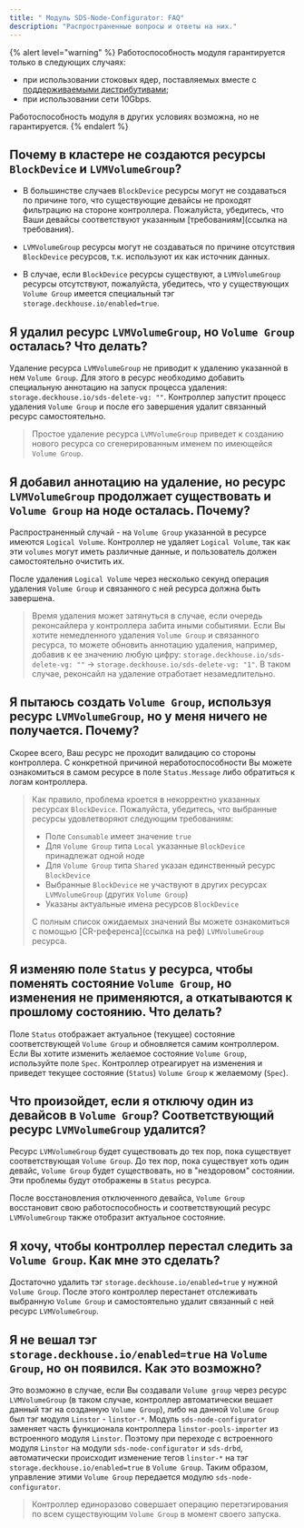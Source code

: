 ```yaml
---
title: " Модуль SDS-Node-Configurator: FAQ"
description: "Распространенные вопросы и ответы на них."
---
```

{% alert level="warning" %}
Работоспособность модуля гарантируется только в следующих случаях:
- при использовании стоковых ядер, поставляемых вместе с [поддерживаемыми дистрибутивами](../../supported_versions.html#linux);
- при использовании сети 10Gbps.

Работоспособность модуля в других условиях возможна, но не гарантируется.
{% endalert %}

## Почему в кластере не создаются ресурсы `BlockDevice` и `LVMVolumeGroup`? 
* В большинстве случаев `BlockDevice` ресурсы могут не создаваться по причине того, что существующие девайсы не проходят фильтрацию на стороне контроллера. Пожалуйста, убедитесь, что Ваши девайсы соответствуют указанным [требованиям](ссылка на требования).

* `LVMVolumeGroup` ресурсы могут не создаваться по причине отсутствия `BlockDevice` ресурсов, т.к. используют их как 
источник данных. 

* В случае, если `BlockDevice` ресурсы существуют, а `LVMVolumeGroup` ресурсы отсутствуют, пожалуйста, убедитесь, что у 
существующих `Volume Group` имеется специальный тэг `storage.deckhouse.io/enabled=true`.

## Я удалил ресурс `LVMVolumeGroup`, но `Volume Group` осталась? Что делать? 
Удаление ресурса `LVMVolumeGroup` не приводит к удалению указанной в нем `Volume Group`. Для этого в ресурс необходимо
добавить специальную аннотацию на запуск процесса удаления: `storage.deckhouse.io/sds-delete-vg: ""`. Контроллер запустит
процесс удаления `Volume Group` и после его завершения удалит связанный ресурс самостоятельно. 

> Простое удаление ресурса `LVMVolumeGroup` приведет к созданию нового ресурса со сгенерированным именем по имеющейся `Volume Group`.

## Я добавил аннотацию на удаление, но ресурс `LVMVolumeGroup` продолжает существовать и `Volume Group` на ноде осталась. Почему? 
Распространенный случай - на `Volume Group` указанной в ресурсе имеются `Logical Volume`. Контроллер не удаляет `Logical Volume`,
так как эти `volumes` могут иметь различные данные, и пользователь должен самостоятельно очистить их. 

После удаления `Logical Volume` через несколько секунд операция удаления `Volume Group` и связанного с ней ресурса должна быть завершена.

> Время удаления может затянуться в случае, если очередь реконсайлера у контроллера забита иными событиями. Если Вы хотите немедленного удаления `Volume Group` и связанного ресурса, то можете обновить аннотацию удаления, например, добавив к ее значению любую цифру: `storage.deckhouse.io/sds-delete-vg: ""` -> `storage.deckhouse.io/sds-delete-vg: "1"`.
> В таком случае, реконсайл на удаление отработает незамедлительно.

## Я пытаюсь создать `Volume Group`, используя ресурс `LVMVolumeGroup`, но у меня ничего не получается. Почему? 
Скорее всего, Ваш ресурс не проходит валидацию со стороны контроллера. 
С конкретной причиной неработоспособности Вы можете ознакомиться в самом ресурсе в поле `Status.Message` либо обратиться
к логам контроллера.

> Как правило, проблема кроется в некорректно указанных ресурсах `BlockDevice`. Пожалуйста, убедитесь, что выбранные
> ресурсы удовлетворяют следующим требованиям:
> - Поле `Consumable` имеет значение `true`
> - Для `Volume Group` типа `Local` указанные `BlockDevice` принадлежат одной ноде
> - Для `Volume Group` типа `Shared` указан единственный ресурс `BlockDevice`
> - Выбранные `BlockDevice` не участвуют в других ресурсах `LVMVolumeGroup` (других `Volume Group`)
> - Указаны актуальные имена ресурсов `BlockDevice`
> 
> С полным список ожидаемых значений Вы можете ознакомиться с помощью [CR-референса](ссылка на реф) `LVMVolumeGroup` ресурса.

## Я изменяю поле `Status` у ресурса, чтобы поменять состояние `Volume Group`, но изменения не применяются, а откатываются к прошлому состоянию. Что делать?
Поле `Status` отображает актуальное (текущее) состояние соответствующей `Volume Group` и обновляется самим контроллером. 
Если Вы хотите изменить желаемое состояние `Volume Group`, используйте поле `Spec`. Контроллер отреагирует на изменения и приведет текущее состояние (`Status`) `Volume Group` к желаемому (`Spec`).

## Что произойдет, если я отключу один из девайсов в `Volume Group`? Соответствующий ресурс `LVMVolumeGroup` удалится? 
Ресурс `LVMVolumeGroup` будет существовать до тех пор, пока существует соответствующая `Volume Group`. До тех пор, пока 
существует хоть один девайс, `Volume Group` будет существовать, но в "нездоровом" состоянии. 
Эти проблемы будут отображены в `Status` ресурса.

После восстановления отключенного девайса, `Volume Group` восстановит свою работоспособность и соответствующий ресурс `LVMVolumeGroup`
также отобразит актуальное состояние.

## Я хочу, чтобы контроллер перестал следить за `Volume Group`. Как мне это сделать?
Достаточно удалить тэг `storage.deckhouse.io/enabled=true` у нужной `Volume Group`. После этого контроллер перестанет отслеживать
выбранную `Volume Group` и самостоятельно удалит связанный с ней ресурс `LVMVolumeGroup`.

## Я не вешал тэг `storage.deckhouse.io/enabled=true` на `Volume Group`, но он появился. Как это возможно? 
Это возможно в случае, если Вы создавали `Volume group` через ресурс `LVMVolumeGroup` (в таком случае, контроллер автоматически
вешает данный тэг на созданную `Volume Group`), либо на данной `Volume Group` был тэг модуля `Linstor` - `linstor-*`.
Модуль `sds-node-configurator` заменяет часть функционала контроллера `linstor-pools-importer` из встроенного модуля `Linstor`. 
Поэтому при переходе с встроенного модуля `Linstor` на модули `sds-node-configurator` и `sds-drbd`, автоматически происходит
изменение тегов `linstor-*` на тэг `storage.deckhouse.io/enabled=true` в `Volume Group`. Таким образом, управление этими
`Volume Group` передается модулю `sds-node-configurator`.

> Контроллер единоразово совершает операцию перетэгирования по всем существующим `Volume Group` в момент своего запуска.

